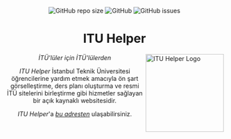 <div align="center">

![GitHub repo size](https://img.shields.io/github/repo-size/itu-helper/prereq-scheduler?style=flat-square)
![GitHub](https://img.shields.io/github/license/itu-helper/prereq-scheduler?style=flat-square)
![GitHub issues](https://img.shields.io/github/issues-raw/itu-helper/prereq-scheduler)

# **ITU Helper**

</div>
    
<div align="left">
    <img src="https://raw.githubusercontent.com/itu-helper/home/main/images/logo.png" align="right"
     alt="ITU Helper Logo" width="180" height="180">
</div>
<div align="center">

_İTÜ'lüler için İTÜ'lülerden_

_ITU Helper_ İstanbul Teknik Üniversitesi öğrencilerine yardım etmek amacıyla ön şart görselleştirme, ders planı oluşturma ve resmi İTÜ sitelerini
birleştirme gibi hizmetler sağlayan bir açık kaynaklı websitesidir.

_ITU Helper_'a [_bu adresten_](https://itu-helper.github.io/home/) ulaşabilirsiniz.

</div>
